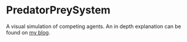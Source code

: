 # PredatorPreySystem
A visual simulation of competing agents. An in depth explanation can be found on [my blog](https://jobtalle.com/simulated_ecosystems.html).
